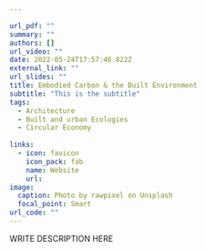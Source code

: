```yaml
---

url_pdf: ""
summary: ""
authors: []
url_video: ""
date: 2022-05-24T17:57:46.822Z
external_link: ""
url_slides: ""
title: Embodied Carbon & the Built Environment
subtitle: "This is the subtitle"
tags:
  - Architecture
  - Built and urban Ecologies
  - Circular Economy 
 
links:
  - icon: favicon
    icon_pack: fab
    name: Website
    url: 
image:
  caption: Photo by rawpixel on Unsplash
  focal_point: Smart
url_code: ""
---
```

WRITE DESCRIPTION HERE